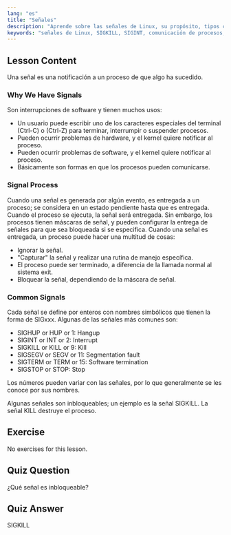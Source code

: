 ```yaml
---
lang: "es"
title: "Señales"
description: "Aprende sobre las señales de Linux, su propósito, tipos comunes como SIGINT y SIGKILL, y cómo los procesos las manejan. Comprende los conceptos básicos de las señales para un mejor control de Linux."
keywords: "señales de Linux, SIGKILL, SIGINT, comunicación de procesos, tutorial de Linux, Linux para principiantes, guía de Linux"
---
```


## Lesson Content

Una señal es una notificación a un proceso de que algo ha sucedido.

### Why We Have Signals

Son interrupciones de software y tienen muchos usos:

- Un usuario puede escribir uno de los caracteres especiales del terminal (Ctrl-C) o (Ctrl-Z) para terminar, interrumpir o suspender procesos.
- Pueden ocurrir problemas de hardware, y el kernel quiere notificar al proceso.
- Pueden ocurrir problemas de software, y el kernel quiere notificar al proceso.
- Básicamente son formas en que los procesos pueden comunicarse.

### Signal Process

Cuando una señal es generada por algún evento, es entregada a un proceso; se considera en un estado pendiente hasta que es entregada. Cuando el proceso se ejecuta, la señal será entregada. Sin embargo, los procesos tienen máscaras de señal, y pueden configurar la entrega de señales para que sea bloqueada si se especifica. Cuando una señal es entregada, un proceso puede hacer una multitud de cosas:

- Ignorar la señal.
- "Capturar" la señal y realizar una rutina de manejo específica.
- El proceso puede ser terminado, a diferencia de la llamada normal al sistema exit.
- Bloquear la señal, dependiendo de la máscara de señal.

### Common Signals

Cada señal se define por enteros con nombres simbólicos que tienen la forma de SIGxxx. Algunas de las señales más comunes son:

- SIGHUP or HUP or 1: Hangup
- SIGINT or INT or 2: Interrupt
- SIGKILL or KILL or 9: Kill
- SIGSEGV or SEGV or 11: Segmentation fault
- SIGTERM or TERM or 15: Software termination
- SIGSTOP or STOP: Stop

Los números pueden variar con las señales, por lo que generalmente se les conoce por sus nombres.

Algunas señales son inbloqueables; un ejemplo es la señal SIGKILL. La señal KILL destruye el proceso.

## Exercise

No exercises for this lesson.

## Quiz Question

¿Qué señal es inbloqueable?

## Quiz Answer

SIGKILL
